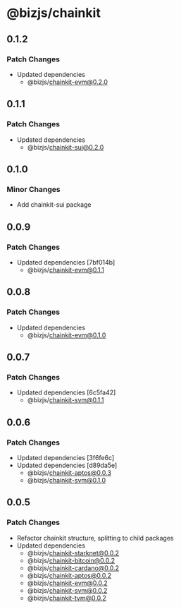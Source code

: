 # @bizjs/chainkit

## 0.1.2

### Patch Changes

- Updated dependencies
  - @bizjs/chainkit-evm@0.2.0

## 0.1.1

### Patch Changes

- Updated dependencies
  - @bizjs/chainkit-sui@0.2.0

## 0.1.0

### Minor Changes

- Add chainkit-sui package

## 0.0.9

### Patch Changes

- Updated dependencies [7bf014b]
  - @bizjs/chainkit-evm@0.1.1

## 0.0.8

### Patch Changes

- Updated dependencies
  - @bizjs/chainkit-evm@0.1.0

## 0.0.7

### Patch Changes

- Updated dependencies [6c5fa42]
  - @bizjs/chainkit-svm@0.1.1

## 0.0.6

### Patch Changes

- Updated dependencies [3f6fe6c]
- Updated dependencies [d89da5e]
  - @bizjs/chainkit-aptos@0.0.3
  - @bizjs/chainkit-svm@0.1.0

## 0.0.5

### Patch Changes

- Refactor chainkit structure, splitting to child packages
- Updated dependencies
  - @bizjs/chainkit-starknet@0.0.2
  - @bizjs/chainkit-bitcoin@0.0.2
  - @bizjs/chainkit-cardano@0.0.2
  - @bizjs/chainkit-aptos@0.0.2
  - @bizjs/chainkit-evm@0.0.2
  - @bizjs/chainkit-svm@0.0.2
  - @bizjs/chainkit-tvm@0.0.2
